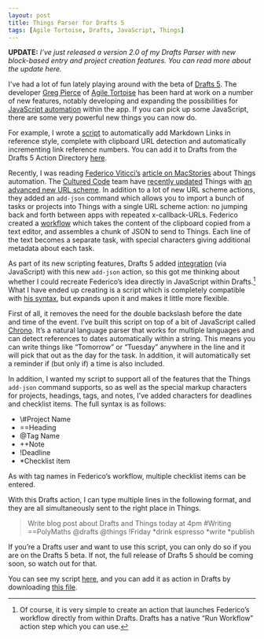 ```yaml
---
layout: post
title: Things Parser for Drafts 5
tags: [Agile Tortoise, Drafts, JavaScript, Things]
---
```


**UPDATE:** _I’ve just released a version 2.0 of my Drafts Parser with new block-based entry and project creation features. You can read more about the update here._

I've had a lot of fun lately playing around with the beta of [Drafts 5](https://agiletortoise.github.io/drafts-documentation/). The developer [Greg Pierce](https://www.twitter.com/agiletortoise) of [Agile Tortoise](http://agiletortoise.com/) has been hard at work on a number of new features, notably developing and expanding the possibilities for [JavaScript automation](https://agiletortoise.github.io/drafts-documentation/scripting/) within the app. If you can pick up some JavaScript, there are some very powerful new things you can now do. 

For example, I wrote a [script](https://github.com/pdavisonreiber/Public-Drafts-Scripts/tree/master/Markdown%20Reference%20Link) to automatically add Markdown Links in reference style, complete with clipboard URL detection and automatically incrementing link reference numbers. You can add it to Drafts from the Drafts 5 Action Directory [here](https://drafts5-actions.agiletortoise.com/a/1C9).

Recently, I was reading [Federico Viticci’s](https://www.twitter.com/viticci) [article on MacStories](https://www.macstories.net/ios/things-automation-building-a-natural-language-parser-in-workflow/) about Things automation. The [Cultured Code](https://culturedcode.com/things/) team have [recently updated](https://www.macstories.net/stories/things-automation/) Things with [an advanced new URL scheme](https://support.culturedcode.com/customer/en/portal/articles/2803573#add-json). In addition to a lot of new URL scheme actions, they added an `add-json` command which allows you to import a bunch of tasks or projects into Things with a single URL scheme action: no jumping back and forth between apps with repeated x-callback-URLs. Federico created a [workflow](https://workflow.is/workflows/b852622a129a45ab81322b0003a7314a) which takes the content of the clipboard copied from a text editor, and assembles a chunk of JSON to send to Things. Each line of the text becomes a separate task, with special characters giving additional metadata about each task.

As part of its new scripting features, Drafts 5 added [integration](https://github.com/agiletortoise/drafts-documentation/wiki/Things) (via JavaScript) with this new `add-json` action, so this got me thinking about whether I could recreate Federico’s idea directly in JavaScript within Drafts.[^1] What I have ended up creating is a script which is completely compatible with [his syntax](https://www.macstories.net/ios/things-automation-building-a-natural-language-parser-in-workflow/#the-syntax), but expands upon it and makes it little more flexible.

First of all, it removes the need for the double backslash before the date and time of the event. I’ve built this script on top of a bit of JavaScript called [Chrono](https://github.com/wanasit/chrono). It’s a natural language parser that works for multiple languages and can detect references to dates automatically within a string. This means you can write things like “Tomorrow” or “Tuesday” anywhere in the line and it will pick that out as the day for the task. In addition, it will automatically set a reminder if (but only if) a time is also included.

In addition, I wanted my script to support all of the features that the Things `add-json` command supports, so as well as the special markup characters for projects, headings, tags, and notes, I’ve added characters for deadlines and checklist items. The full syntax is as follows:

* \\#Project Name
* ==Heading
* @Tag Name
* ++Note
* !Deadline
* \*Checklist item

As with tag names in Federico’s workflow, multiple checklist items can be entered.

With this Drafts action, I can type multiple lines in the following format, and they are all simultaneously sent to the right place in Things.

> Write blog post about Drafts and Things today at 4pm #Writing ==PolyMaths @drafts @things !Friday \*drink espresso \*write \*publish

If you’re a Drafts user and want to use this script, you can only do so if you are on the Drafts 5 beta. If not, the full release of Drafts 5 should be coming soon, so watch out for that.

You can see my script [here](https://github.com/pdavisonreiber/Public-Drafts-Scripts/tree/master/Things%20Parser), and you can add it as action in Drafts by downloading [this file](https://www.dropbox.com/s/s05519g4hrljzup/Drafts%20Parser.draftsAction?dl=1).

[^1]:	Of course, it is very simple to create an action that launches Federico’s workflow directly from within Drafts. Drafts has a native “Run Workflow” action step which you can use.